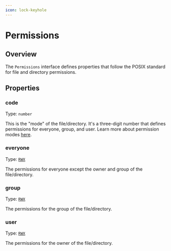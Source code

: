 ```yaml
---
icon: lock-keyhole
---
```


# Permissions

## Overview

The `Permissions` interface defines properties that follow the POSIX standard for file and directory permissions.

## Properties

### code

Type: `number`

This is the "mode" of the file/directory. It's a three-digit number that defines permissions for everyone, group, and user. Learn more about permission modes [here](https://www.linuxfoundation.org/blog/blog/classic-sysadmin-understanding-linux-file-permissions#h-using-binary-references-to-set-permissions).

### everyone

Type: [`RWX`](rwx.md)

The permissions for everyone except the owner and group of the file/directory.

### group

Type: [`RWX`](rwx.md)

The permissions for the group of the file/directory.

### user

Type: [`RWX`](rwx.md)

The permissions for the owner of the file/directory.
